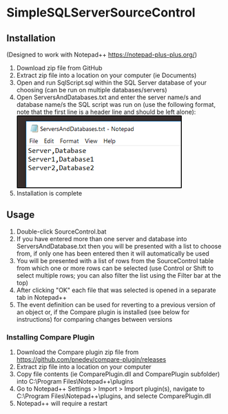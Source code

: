 # SimpleSQLServerSourceControl

## Installation
(Designed to work with Notepad++ <https://notepad-plus-plus.org/>)
1. Download zip file from GitHub
2. Extract zip file into a location on your computer (ie Documents)
3. Open and run SqlScript.sql within the SQL Server database of your choosing (can be run on multiple databases/servers)
4. Open ServersAndDatabases.txt and enter the server name/s and database name/s the SQL script was run on (use the following format, note that the first line is a header line and should be left alone):
![Image](https://github.com/austineric/SimpleSQLServerSourceControl/blob/master/Images/ServersAndDatabasesExample.png?raw=true)
5. Installation is complete

## Usage
1. Double-click SourceControl.bat
2. If you have entered more than one server and database into ServersAndDatabase.txt then you will be presented with a list to choose from, if only one has been entered then it will automatically be used
3. You will be presented with a list of rows from the SourceControl table from which one or more rows can be selected (use Control or Shift to select multiple rows; you can also filter the list using the Filter bar at the top)
4. After clicking "OK" each file that was selected is opened in a separate tab in Notepad++
5. The event definition can be used for reverting to a previous version of an object or, if the Compare plugin is installed (see below for instructions) for comparing changes between versions

### Installing Compare Plugin
1.  Download the Compare plugin zip file from <https://github.com/pnedev/compare-plugin/releases>
2. Extract zip file into a location on your computer
3. Copy file contents (ie ComparePlugin.dll and ComparePlugin subfolder) into C:\Program Files\Notepad++\plugins
4. Go to Notepad++ Settings > Import > Import plugin(s), navigate to C:\Program Files\Notepad++\plugins, and selecte ComparePlugin.dll
5. Notepad++ will require a restart







